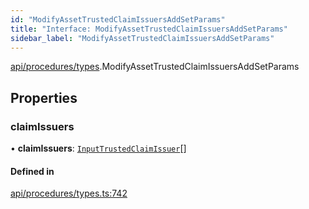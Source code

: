 ```yaml
---
id: "ModifyAssetTrustedClaimIssuersAddSetParams"
title: "Interface: ModifyAssetTrustedClaimIssuersAddSetParams"
sidebar_label: "ModifyAssetTrustedClaimIssuersAddSetParams"
---
```


[api/procedures/types](../../../../../modules/API/Procedures/Types/Types.md).ModifyAssetTrustedClaimIssuersAddSetParams

## Properties

### claimIssuers

• **claimIssuers**: [`InputTrustedClaimIssuer`](../../../../../modules/Types/Types.md#inputtrustedclaimissuer)[]

#### Defined in

[api/procedures/types.ts:742](https://github.com/PolymeshAssociation/polymesh-sdk/blob/720afb69c/src/api/procedures/types.ts#L742)
